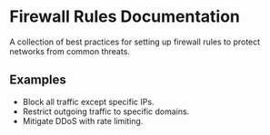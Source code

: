 # Firewall Rules Documentation
A collection of best practices for setting up firewall rules to protect networks from common threats.  

## Examples
- Block all traffic except specific IPs.  
- Restrict outgoing traffic to specific domains.  
- Mitigate DDoS with rate limiting.
